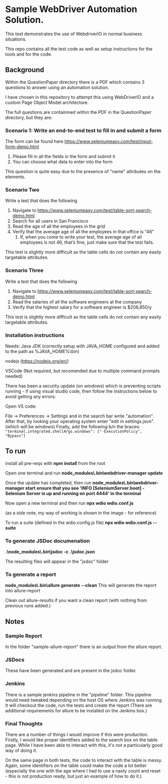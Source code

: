 # Sample WebDriver Automation Solution.

This test demonstrates the use of WebdriverIO in normal business situations.

This repo contains all the test code as well as setup instructions for the tools and for the code.

## Background

Within the QuestionPaper directory there is a PDF which contains 3 questions to answer using an automation solution.

I have chosen in this repository to attempt this using WebDriverIO and a custom Page Object Model architecture.

The full questions are containined within the PDF in the QuestionPaper directory, but they are:

### Scenario 1: Write an end-to-end test to fill in and submit a form

The form can be found here https://www.seleniumeasy.com/test/input-form-demo.html

1. Please fill in all the fields in the form and submit it
2. You can choose what data to enter into the form

This question is quite easy due to the presence of "name" attributes on the elements.

### Scenario Two

Write a test that does the following

1. Navigate to https://www.seleniumeasy.com/test/table-sort-search-demo.html
2. Search for all users in San Francisco
3. Read the age of all the employees in the grid
4. Verify that the average age of all the employees in that office is "46"
   1. If, when you come to write your test, the average age of all employees is not 46, that’s fine, just make sure that the test fails.

This test is slightly more difficult as the table cells do not contain any easily targetable attributes.

### Scenario Three

Write a test that does the following

1. Navigate to https://www.seleniumeasy.com/test/table-sort-search-demo.html
2. Read the salaries of all the software engineers at the company
3. Verify that the highest salary for a software engineer is $206,850/y

This test is slightly more difficult as the table cells do not contain any easily targetable attributes.

### Installation instructions

Needs:
Java JDK (correctly setup with JAVA_HOME configured and added to the path as %JAVA_HOME%\bin)

nodejs (https://nodejs.org/en/)

VSCode (Not required, but recomended due to multiple command prompts needed)

There has been a security update (on windows) which is preventing scripts running - if using visual studio code, then follow the instructions below to avoid getting any errors:

Open VS code:

File -> Preferences -> Settings and in the search bar write "automation".
After that, by looking your operating system enter "edit in settings.json". (which will be windows)
Finally, add the following b/n the braces:
`"terminal.integrated.shellArgs.windows": ["-ExecutionPolicy", "Bypass"]`

## To run

install all pre-reqs with **npm install** from the root

Open one terminal and run **node_modules\\.bin\\webdriver-manager update**

Once the update has completed, then run **node_modules\\.bin\\webdriver-manager start**
**ensure that you see 'INFO [SeleniumServer.boot] - Selenium Server is up and running on port 4444' in the terminal**

Now open a new terminal and then run **npx wdio wdio.conf.js**

(as a side note, my way of working is shown in the image - for reference)

To run a suite (defined in the wdio.config.js file)
**npx wdio wdio.conf.js --suite <suiteName>**

### To generate JSDoc documenation

**.\node_modules\\.bin\jsdoc -c .\jsdoc.json**

The resulting files will appear in the "jsdoc" folder

### To generate a report

**node_modules\\.bin\\allure generate --clean**
This will generate the report into allure-report

Clean out allure-results if you want a clean report (with nothing from previous runs added.)

## Notes

### Sample Report

In the folder "sample-allure-report" there is an output from the allure report.

### JSDocs

These have been generated and are present in the jsdoc folder.

### Jenkins

There is a sample jenkins pipeline in the "pipeline" folder. This pipeline would need tweaked depending on the host OS where Jenkins was running. It will checkout the code, run the tests and create the report (There are additional requirements for allure to be installed on the Jenkins box.)

### Final Thoughts

There are a number of things I would improve if this were production. Firstly, I would like proper identifiers added to the search box on the table page. While I have been able to interact with this, it's not a particularly good way of doing it.

On the same page in both tests, the code to interact with the table is messy. Again, some identifiers on the table could make the code a lot better (especially the one with the age where I had to use a nasty count and reset - this is not production ready, but just an example of how to do it.)
